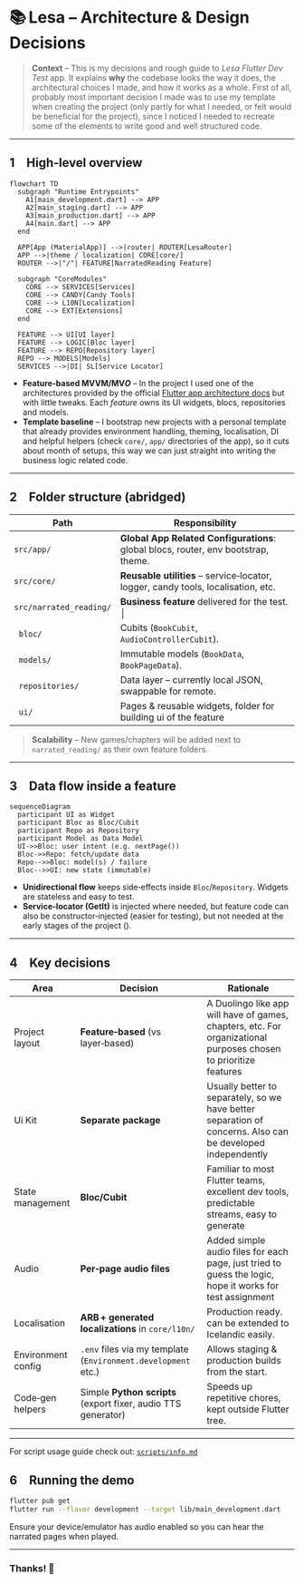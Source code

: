 # 📚 Lesa – Architecture & Design Decisions

> **Context** – This is my decisions and rough guide to _Lesa Flutter Dev Test_ app. It explains **why** the codebase looks the way it does, the architectural choices I made, and how it works as a whole. First of all, probably most important decision I made was to use my template when creating the project (only partly for what I needed, or felt would be beneficial for the project), since I noticed I needed to recreate some of the elements to write good and well structured code.

---

## 1 High‑level overview

```mermaid
flowchart TD
  subgraph "Runtime Entrypoints"
    A1[main_development.dart] --> APP
    A2[main_staging.dart] --> APP
    A3[main_production.dart] --> APP
    A4[main.dart] --> APP
  end

  APP[App (MaterialApp)] -->|router| ROUTER[LesaRouter]
  APP -->|theme / localization| CORE[core/]
  ROUTER -->|"/"| FEATURE[NarratedReading Feature]

  subgraph "CoreModules"
    CORE --> SERVICES[Services]
    CORE --> CANDY[Candy Tools]
    CORE --> L10N[Localization]
    CORE --> EXT[Extensions]
  end

  FEATURE --> UI[UI layer]
  FEATURE --> LOGIC[Bloc layer]
  FEATURE --> REPO[Repository layer]
  REPO --> MODELS[Models]
  SERVICES -->|DI| SL[Service Locator]
```

- **Feature‑based MVVM/MV*O*** – In the project I used one of the architectures provided by the official [Flutter app architecture docs](https://docs.flutter.dev/app-architecture) but with little tweaks. Each _feature_ owns its UI widgets, blocs, repositories and models.
- **Template baseline** – I bootstrap new projects with a personal template that already provides environment handling, theming, localisation, DI and helpful helpers (check `core/`, `app/` directories of the app), so it cuts about month of setups, this way we can just straight into writing the business logic related code.

---

## 2 Folder structure (abridged)

| Path                    | Responsibility                                                                     |
| ----------------------- | ---------------------------------------------------------------------------------- |
| `src/app/`              | **Global App Related Configurations**: global blocs, router, env bootstrap, theme. |
| `src/core/`             | **Reusable utilities** – service‑locator, logger, candy tools, localisation, etc.  |
| `src/narrated_reading/` | **Business feature** delivered for the test. │                                     |
|   `bloc/`               | Cubits (`BookCubit`, `AudioControllerCubit`).                                      |
|   `models/`             | Immutable models (`BookData`, `BookPageData`).                                     |
|   `repositories/`       | Data layer – currently local JSON, swappable for remote.                           |
|   `ui/`                 | Pages & reusable widgets, folder for building ui of the feature                    |

> **Scalability** – New games/chapters will be added next to `narrated_reading/` as their own feature folders.

---

## 3 Data flow inside a feature

```mermaid
sequenceDiagram
  participant UI as Widget
  participant Bloc as Bloc/Cubit
  participant Repo as Repository
  participant Model as Data Model
  UI->>Bloc: user intent (e.g. nextPage())
  Bloc->>Repo: fetch/update data
  Repo-->>Bloc: model(s) / failure
  Bloc-->>UI: new state (immutable)
```

- **Unidirectional flow** keeps side‑effects inside `Bloc`/`Repository`. Widgets are stateless and easy to test.
- **Service‑locator (GetIt)** is injected where needed, but feature code can also be constructor‑injected (easier for testing),
  but not needed at the early stages of the project ().

---

## 4 Key decisions

| Area               | Decision                                                      | Rationale                                                                                                        |
| ------------------ | ------------------------------------------------------------- | ---------------------------------------------------------------------------------------------------------------- |
| Project layout     | **Feature‑based** (vs layer‑based)                            | A Duolingo like app will have of games, chapters, etc. For organizational purposes chosen to prioritize features |
| Ui Kit             | **Separate package**                                          | Usually better to separately, so we have better separation of concerns. Also can be developed independently      |
| State management   | **Bloc/Cubit**                                                | Familiar to most Flutter teams, excellent dev tools, predictable streams, easy to generate                       |
| Audio              | **Per‑page audio files**                                      | Added simple audio files for each page, just tried to guess the logic, hope it works for test assignment         |
| Localisation       | **ARB + generated localizations** in `core/l10n/`             | Production ready. can be extended to Icelandic easily.                                                           |
| Environment config | `.env` files via my template (`Environment.development` etc.) | Allows staging & production builds from the start.                                                               |
| Code‑gen helpers   | Simple **Python scripts** (export fixer, audio TTS generator) | Speeds up repetitive chores, kept outside Flutter tree.                                                          |

---

For script usage guide check out: [`scripts/info.md`](scripts/info.md)

## 6 Running the demo

```bash
flutter pub get
flutter run --flavor development --target lib/main_development.dart
```

Ensure your device/emulator has audio enabled so you can hear the narrated pages when played.

---

### Thanks! 🙌
